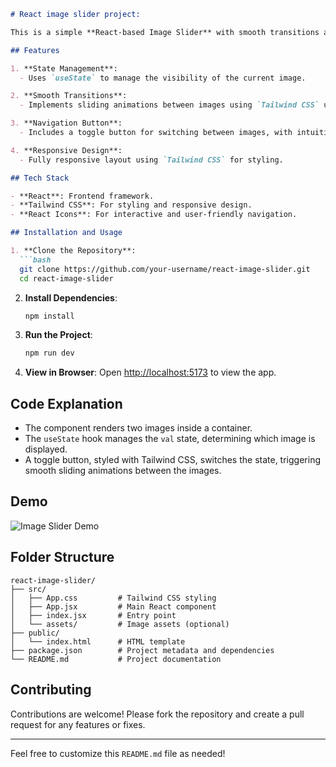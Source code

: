  ```markdown
# React image slider project:

This is a simple **React-based Image Slider** with smooth transitions and a toggle button for navigation. The project uses **React Hooks**, **Tailwind CSS**, and **React Icons** to create a visually appealing and responsive image slider.

## Features

1. **State Management**: 
   - Uses `useState` to manage the visibility of the current image.

2. **Smooth Transitions**:
   - Implements sliding animations between images using `Tailwind CSS` utilities like `transition-transform` and `duration-300`.

3. **Navigation Button**:
   - Includes a toggle button for switching between images, with intuitive icons (`MdOutlineArrowForwardIos`, `MdOutlineArrowBackIos`) from the `react-icons` library.

4. **Responsive Design**:
   - Fully responsive layout using `Tailwind CSS` for styling.

## Tech Stack

- **React**: Frontend framework.
- **Tailwind CSS**: For styling and responsive design.
- **React Icons**: For interactive and user-friendly navigation.

## Installation and Usage

1. **Clone the Repository**:
   ```bash
   git clone https://github.com/your-username/react-image-slider.git
   cd react-image-slider
   ```

2. **Install Dependencies**:
   ```bash
   npm install
   ```

3. **Run the Project**:
   ```bash
   npm run dev
   ```

4. **View in Browser**:
   Open [http://localhost:5173](http://localhost:5173) to view the app.

## Code Explanation

- The component renders two images inside a container.
- The `useState` hook manages the `val` state, determining which image is displayed.
- A toggle button, styled with Tailwind CSS, switches the state, triggering smooth sliding animations between the images.

## Demo

![Image Slider Demo](https://via.placeholder.com/800x400?text=Image+Slider+Demo)

## Folder Structure

```
react-image-slider/
├── src/
│   ├── App.css         # Tailwind CSS styling
│   ├── App.jsx         # Main React component
│   ├── index.jsx       # Entry point
│   └── assets/         # Image assets (optional)
├── public/
│   └── index.html      # HTML template
├── package.json        # Project metadata and dependencies
└── README.md           # Project documentation
```

## Contributing

Contributions are welcome! Please fork the repository and create a pull request for any features or fixes.



---

Feel free to customize this `README.md` file as needed!
``` 
